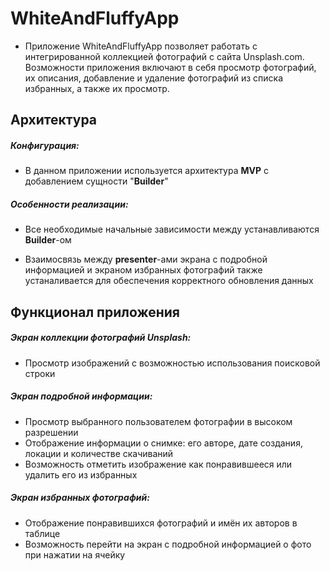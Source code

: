 # WhiteAndFluffyApp

* Приложение WhiteAndFluffyApp позволяет работать с интегрированной коллекцией фотографий с сайта Unsplash.com. Возможности приложения включают в себя просмотр фотографий, их описания, добавление и удаление фотографий из списка избранных, а также их просмотр.

## Архитектура

##### Конфигурация: 

* В данном приложении используется архитектура __MVP__ с добавлением сущности "__Builder__"

##### Особенности реализации:

* Все необходимые начальные зависимости между устанавливаются __Builder__-ом

* Взаимосвязь между __presenter__-ами экрана с подробной информацией и экраном избранных фотографий также устаналивается для обеспечения корректного обновления данных

## Функционал приложения

##### Экран коллекции фотографий Unsplash:

* Просмотр изображений с возможностью использования поисковой строки

##### Экран подробной информации:

* Просмотр выбранного пользователем фотографии в высоком разрешении
* Отображение информации о снимке: его авторе, дате создания, локации и количестве скачиваний
* Возможность отметить изображение как понравившееся или удалить его из избранных

##### Экран избранных фотографий:

* Отображение понравившихся фотографий и имён их авторов в таблице
* Возможность перейти на экран с подробной информацией о фото при нажатии на ячейку

